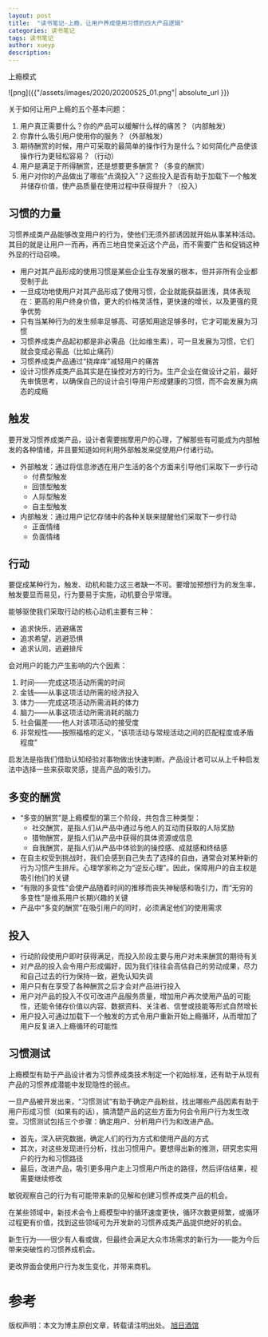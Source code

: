 ```yaml
---
layout: post
title:  "读书笔记-上瘾，让用户养成使用习惯的四大产品逻辑"
categories: 读书笔记
tags: 读书笔记
author: xueyp
description:
---
```


上瘾模式

![png]({{"/assets/images/2020/20200525_01.png"| absolute_url }})

关于如何让用户上瘾的五个基本问题：

1. 用户真正需要什么？你的产品可以缓解什么样的痛苦？（内部触发）
2. 你靠什么吸引用户使用你的服务？（外部触发）
3. 期待酬赏的时候，用户可采取的最简单的操作行为是什么？如何简化产品使该操作行为更轻松容易？（行动）
4. 用户是满足于所得酬赏，还是想要更多酬赏？（多变的酬赏）
5. 用户对你的产品做出了哪些“点滴投入”？这些投入是否有助于加载下一个触发并储存价值，使产品质量在使用过程中获得提升？（投入）

## 习惯的力量

习惯养成类产品能够改变用户的行为，使他们无须外部诱因就开始从事某种活动。其目的就是让用户一而再，再而三地自觉亲近这个产品，而不需要广告和促销这种外显的行动召唤。

- 用户对其产品形成的使用习惯是某些企业生存发展的根本，但并非所有企业都受制于此
- 一旦成功地使用户对其产品形成了使用习惯，企业就能获益匪浅，具体表现在：更高的用户终身价值，更大的价格灵活性，更快速的增长，以及更强的竞争优势
- 只有当某种行为的发生频率足够高、可感知用途足够多时，它才可能发展为习惯
- 习惯养成类产品起初都是非必需品（比如维生素），可一旦发展为习惯，它们就会变成必需品（比如止痛药）
- 习惯养成类产品通过“挠痒痒”减轻用户的痛苦
- 设计习惯养成类产品其实是在操控对方的行为。生产企业在做设计之前，最好先审慎思考，以确保自己的设计会引导用户形成健康的习惯，而不会发展为病态的成瘾

## 触发

要开发习惯养成类产品，设计者需要揣摩用户的心理，了解那些有可能成为内部触发的各种情绪，并且要知道如何利用外部触发来促使用户付诸行动。

- 外部触发：通过将信息渗透在用户生活的各个方面来引导他们采取下一步行动
  - 付费型触发
  - 回馈型触发
  - 人际型触发
  - 自主型触发
- 内部触发：通过用户记忆存储中的各种关联来提醒他们采取下一步行动
  - 正面情绪
  - 负面情绪

## 行动

要促成某种行为，触发、动机和能力这三者缺一不可。要增加预想行为的发生率，触发要显而易见，行为要易于实施，动机要合乎常理。


能够驱使我们采取行动的核心动机主要有三种：

- 追求快乐，逃避痛苦
- 追求希望，逃避恐惧
- 追求认同，逃避排斥

会对用户的能力产生影响的六个因素：

1. 时间——完成这项活动所需的时间
2. 金钱——从事这项活动所需的经济投入
3. 体力——完成这项活动所需消耗的体力
4. 脑力——从事这项活动所需消耗的脑力
5. 社会偏差——他人对该项活动的接受度
6. 非常规性——按照福格的定义，“该项活动与常规活动之间的匹配程度或矛盾程度”

启发法是指我们借助认知经验对事物做出快速判断。产品设计者可以从上千种启发法中选择一些来获取灵感，提高产品的吸引力。

## 多变的酬赏

- “多变的酬赏”是上瘾模型的第三个阶段，共包含三种类型：
  - 社交酬赏，是指人们从产品中通过与他人的互动而获取的人际奖励
  - 猎物酬赏，是指人们从产品中获得的具体资源或信息
  - 自我酬赏，是指人们从产品中体验到的操控感、成就感和终结感
- 在自主权受到挑战时，我们会感到自己失去了选择的自由，通常会对某种新的行为习惯产生排斥。心理学家称之为“逆反心理”。因此，保障用户的自主权是吸引他们的关键
- “有限的多变性”会使产品随着时间的推移而丧失神秘感和吸引力，而“无穷的多变性”是维系用户长期兴趣的关键
- 产品中“多变的酬赏”在吸引用户的同时，必须满足他们的使用需求

## 投入

- 行动阶段使用户即时获得满足，而投入阶段主要与用户对未来酬赏的期待有关
- 对产品的投入会令用户形成偏好，因为我们往往会高估自己的劳动成果，尽力和自己过去的行为保持一致，避免认知失调
- 用户只有在享受了各种酬赏之后才会对产品进行投入
- 用户对产品的投入不仅可改进产品服务质量，增加用户再次使用产品的可能性，还能令储存价值以内容、数据资料、关注者、信誉或技能等形式自然增长
- 用户投入可通过加载下一个触发的方式令用户重新开始上瘾循环，从而增加了用户反复进入上瘾循环的可能性

## 习惯测试

上瘾模型有助于产品设计者为习惯养成类技术制定一个初始标准，还有助于从现有产品的习惯养成潜能中发现隐性的弱点。

一旦产品被开发出来，“习惯测试”有助于确定产品粉丝，找出哪些产品因素有助于用户形成习惯（如果有的话），搞清楚产品的这些方面为何会令用户行为发生改变。习惯测试包括三个步骤：确定用户、分析用户行为和改进产品。

- 首先，深入研究数据，确定人们的行为方式和使用产品的方式
- 其次，对这些发现进行分析，找出习惯用户。要想得出新的推测，研究忠实用户的行为和习惯路径
- 最后，改进产品，吸引更多用户走上习惯用户所走的路径，然后评估结果，视需要继续修改

敏锐观察自己的行为有可能带来新的见解和创建习惯养成类产品的机会。

在某些领域中，新技术会令上瘾模型中的循环速度更快，循环次数更频繁，或循环过程更有价值，找到这些领域可为开发新的习惯养成类产品提供绝好的机会。

新生行为——很少有人看或做，但最终会满足大众市场需求的新行为——能为今后带来突破性的习惯养成机会。

更改界面会使用户行为发生变化，并带来商机。

参考
============


版权声明：本文为博主原创文章，转载请注明出处。 [旭日酒馆](https://xueyp.github.io/)

